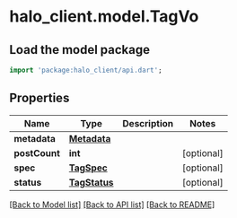 # halo_client.model.TagVo

## Load the model package
```dart
import 'package:halo_client/api.dart';
```

## Properties
Name | Type | Description | Notes
------------ | ------------- | ------------- | -------------
**metadata** | [**Metadata**](Metadata.md) |  | 
**postCount** | **int** |  | [optional] 
**spec** | [**TagSpec**](TagSpec.md) |  | [optional] 
**status** | [**TagStatus**](TagStatus.md) |  | [optional] 

[[Back to Model list]](../README.md#documentation-for-models) [[Back to API list]](../README.md#documentation-for-api-endpoints) [[Back to README]](../README.md)


